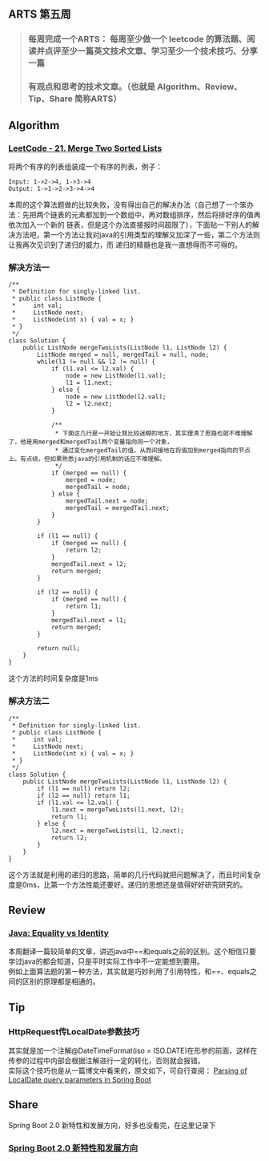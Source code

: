 ## ARTS 第五周

> ### 每周完成一个ARTS： 每周至少做一个 leetcode 的算法题、阅读并点评至少一篇英文技术文章、学习至少一个技术技巧、分享一篇
> ### 有观点和思考的技术文章。（也就是 Algorithm、Review、Tip、Share 简称ARTS）  

## Algorithm
### [LeetCode - 21. Merge Two Sorted Lists](https://leetcode.com/problems/merge-two-sorted-lists/)
将两个有序的列表组装成一个有序的列表，例子：
```
Input: 1->2->4, 1->3->4
Output: 1->1->2->3->4->4
```

本周的这个算法题做的比较失败，没有得出自己的解决办法（自己想了一个笨办法：先把两个链表的元素都加到一个数组中，再对数组排序，然后将排好序的值再依次加入一个新的
链表，但是这个办法直接报时间超限了），下面贴一下别人的解决方法吧，第一个方法让我对java的引用类型的理解又加深了一些，第二个方法则让我再次见识到了递归的威力，而
递归的精髓也是我一直想得而不可得的。

### 解决方法一
```
/**
 * Definition for singly-linked list.
 * public class ListNode {
 *     int val;
 *     ListNode next;
 *     ListNode(int x) { val = x; }
 * }
 */
class Solution {
    public ListNode mergeTwoLists(ListNode l1, ListNode l2) {
        ListNode merged = null, mergedTail = null, node;
        while(l1 != null && l2 != null) {
            if (l1.val <= l2.val) {
                node = new ListNode(l1.val);
                l1 = l1.next;
            } else {
                node = new ListNode(l2.val);
                l2 = l2.next;
            }
            
            /**
             * 下面这几行是一开始让我比较迷糊的地方，其实理清了思路也就不难理解了，他是用merged和mergedTail两个变量指向同一个对象，
             * 通过变化mergedTail的值，从而间接地在将值加到merged指向的节点上。有点绕，但如果熟悉java的引用机制的话应不难理解。
             */
            if (merged == null) {
                merged = node;
                mergedTail = node;
            } else {
                mergedTail.next = node;
                mergedTail = mergedTail.next;
            }
        }
        
        if (l1 == null) {
            if (merged == null) {
                return l2;
            }
            mergedTail.next = l2;
            return merged;
        }
        
        if (l2 == null) {
            if (merged == null) {
                return l1;
            }
            mergedTail.next = l1;
            return merged;
        }
        
        return null;
    }
}
```
这个方法的时间复杂度是1ms

### 解决方法二
```
/**
 * Definition for singly-linked list.
 * public class ListNode {
 *     int val;
 *     ListNode next;
 *     ListNode(int x) { val = x; }
 * }
 */
class Solution {
    public ListNode mergeTwoLists(ListNode l1, ListNode l2) {
        if (l1 == null) return l2;
        if (l2 == null) return l1;
        if (l1.val <= l2.val) {
            l1.next = mergeTwoLists(l1.next, l2);
            return l1;
        } else {
            l2.next = mergeTwoLists(l1, l2.next);
            return l2;
        }
    }
}
```
这个方法就是利用的递归的思路，简单的几行代码就把问题解决了，而且时间复杂度是0ms，比第一个方法性能还要好。递归的思想还是值得好好研究研究的。

## Review

### [Java: Equality vs Identity](https://medium.com/@NomadicAlex/java-equality-vs-identity-3b045c9f6c68)

本周翻译一篇较简单的文章，讲述java中==和equals之前的区别。这个相信只要学过java的都会知道，只是平时实际工作中不一定能想到要用。  
例如上面算法题的第一种方法，其实就是巧妙利用了引用特性，和==、equals之间的区别的原理都是相通的。

## Tip
### HttpRequest传LocalDate参数技巧
其实就是加一个注解@DateTimeFormat(iso = ISO.DATE)在形参的前面，这样在传参的过程中内部会根据注解进行一定的转化，否则就会报错。  
实际这个技巧也是从一篇博文中看来的，原文如下，可自行查阅：
[Parsing of LocalDate query parameters in Spring Boot](https://blog.codecentric.de/en/2017/08/parsing-of-localdate-query-parameters-in-spring-boot/)

## Share
Spring Boot 2.0 新特性和发展方向，好多也没看完，在这里记录下
### [Spring Boot 2.0 新特性和发展方向](http://blog.didispace.com/Spring-Boot-2-0-%E6%96%B0%E7%89%B9%E6%80%A7%E5%92%8C%E5%8F%91%E5%B1%95%E6%96%B9%E5%90%91/)

